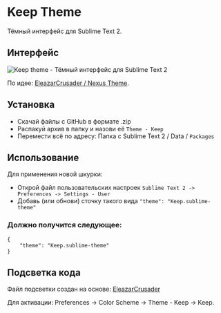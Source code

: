 # Keep Theme

Тёмный интерфейс для Sublime Text 2.

## Интерфейс
![Keep theme - Тёмный интерфейс для Sublime Text 2](https://github.com/keepit/keep-theme-for-st2/raw/master/keep-theme.png)

По идее: [EleazarCrusader / Nexus Theme](https://github.com/EleazarCrusader/nexus-theme/).

## Установка

* Скачай файлы с GitHub в формате .zip
* Распакуй архив в папку и назови её `Theme - Keep`
* Перемести всё по адресу: Папка с Sublime Text 2 / Data / `Packages`

## Использование

Для применения новой шкурки:

* Открой файл пользовательских настроек `Sublime Text 2 -> Preferences -> Settings - User`
* Добавь (или обнови) сточку такого вида `"theme": "Keep.sublime-theme"`

### Должно получится следующее:

    {
        "theme": "Keep.sublime-theme"
    }

## Подсветка кода

Файл подсветки создан на основе: [EleazarCrusader](https://github.com/EleazarCrusader/nexus-theme/blob/master/Nexus.tmTheme)

Для активации: Preferences -> Color Scheme -> Theme - Keep -> Keep.